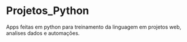 # Projetos_Python
Apps feitas em python para treinamento da linguagem em projetos web, analises dados e automações.

